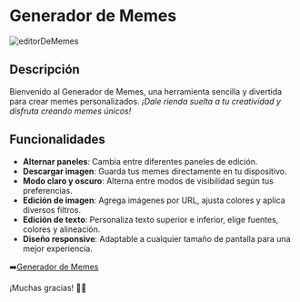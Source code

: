 # Generador de Memes
![editorDeMemes](https://github.com/user-attachments/assets/1d85db22-1833-4f18-94b6-f0879d276e96)
## Descripción
Bienvenido al Generador de Memes, una herramienta sencilla y divertida para crear memes personalizados. 
*¡Dale rienda suelta a tu creatividad y disfruta creando memes únicos!*

## Funcionalidades
- **Alternar paneles**: Cambia entre diferentes paneles de edición.
- **Descargar imagen**: Guarda tus memes directamente en tu dispositivo.
- **Modo claro y oscuro**: Alterna entre modos de visibilidad según tus preferencias.
- **Edición de imagen**: Agrega imágenes por URL, ajusta colores y aplica diversos filtros.
- **Edición de texto**: Personaliza texto superior e inferior, elige fuentes, colores y alineación.
- **Diseño responsive**: Adaptable a cualquier tamaño de pantalla para una mejor experiencia.

➡️[Generador de Memes](https://rebecasalas.github.io/Editor-De-Memes/)

¡Muchas gracias! 👏🏻
